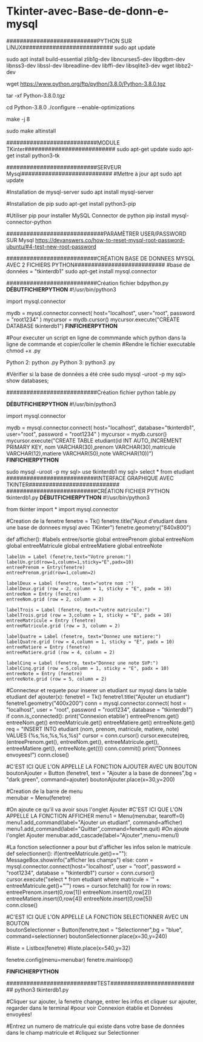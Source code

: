 # Tkinter-avec-Base-de-donn-e-mysql

###########################PYTHON SUR LINUX###########################
sudo apt update

sudo apt install build-essential zlib1g-dev libncurses5-dev libgdbm-dev libnss3-dev libssl-dev libreadline-dev libffi-dev libsqlite3-dev wget libbz2-dev

wget https://www.python.org/ftp/python/3.8.0/Python-3.8.0.tgz

tar -xf Python-3.8.0.tgz

cd Python-3.8.0
./configure --enable-optimizations

make -j 8

sudo make altinstall

###########################MODULE TKinter###########################
sudo apt-get update
sudo apt-get install python3-tk

###########################SERVEUR Mysql###########################
#Mettre à jour apt
sudo apt update

#Installation de mysql-server
sudo apt install mysql-server

#Installation de pip
sudo apt-get install python3-pip

#Utiliser pip pour installer MySQL Connector de python
pip install mysql-connector-python

#############################PARAMÈTRER USER/PASSWORD SUR Mysql
https://devanswers.co/how-to-reset-mysql-root-password-ubuntu/#4-test-new-root-password

###########################CRÉATION BASE DE DONNEES MYSQL AVEC 2 FICHIERS PYTHON###########################
#base de données = "tkinterdb1"
sudo apt-get install mysql.connector

###########################Création fichier bdpython.py
**DÉBUTFICHIERPYTHON**
#!/usr/bin/python3

import mysql.connector

mydb = mysql.connector.connect(
host="localhost",
user="root",
password = "root1234"
)
mycursor = mydb.cursor()
mycursor.execute("CREATE DATABASE tkinterdb1")
**FINFICHIERPYTHON**

#Pour executer un script en ligne de commmande
which python dans la ligne de commande et copier/coller le chemin
#Rendre le fichier executable
chmod +x <filename>.py

Python 2: python <filename>.py
Python 3: python3 <filename>.py

#Vérifier si la base de données a été crée
sudo mysql -uroot -p
my sql> show databases;

###########################Création fichier python table.py

**DÉBUTFICHIERPYTHON**
#!/usr/bin/python3

import mysql.connector

mydb = mysql.connector.connect(
host="localhost",
database="tkinterdb1",
user="root",
password = "root1234"
)
mycursor = mydb.cursor()
mycursor.execute("CREATE TABLE etudiant(id INT AUTO_INCREMENT PRIMARY KEY, nom VARCHAR(30),prenom VARCHAR(30),matricule VARCHAR(12),matiere VARCHAR(50),note VARCHAR(10))")
**FINFICHIERPYTHON**

sudo mysql -uroot -p
my sql> use tkinterdb1
my sql> select * from etudiant
###########################INTERFACE GRAPHIQUE AVEC TKINTER###########################
###########################CRÉATION FICHIER PYTHON tkinterdb1.py
**DÉBUTFICHIERPYTHON**
#!/usr/bin/python3

from tkinter import *
import mysql.connector
 
#Creation de la fenetre
fenetre = Tk()
fenetre.title("Ajout d'etudiant dans une base de donnees mysql avec TKinter")
fenetre.geometry("840x800")

def afficher():
    #labels entree/sortie
    global entreePrenom
    global entreeNom
    global entreeMatricule
    global entreeMatiere
    global entreeNote
    
    labelUn = Label (fenetre,text="Votre prenom:")
    labelUn.grid(row=1,column=1,sticky="E",padx=10)
    entreePrenom = Entry(fenetre)
    entreePrenom.grid(row=1,column=2)

    labelDeux = Label (fenetre, text="votre nom :")
    labelDeux.grid (row = 2, column = 1, sticky = "E", padx = 10)
    entreeNom = Entry (fenetre)
    entreeNom.grid (row = 2, column = 2)
    
    labelTrois = Label (fenetre, text="votre matricule:")
    labelTrois.grid (row = 3,column = 1, sticky = "E", padx = 10)
    entreeMatricule = Entry (fenetre)
    entreeMatricule.grid (row = 3, column = 2)
    
    labelQuatre = Label (fenetre, text="Donnez une matiere:")
    labelQuatre.grid (row = 4,column = 1, sticky = "E", padx = 10)
    entreeMatiere = Entry (fenetre)
    entreeMatiere.grid (row = 4, column = 2)
    
    labelCinq = Label (fenetre, text="Donnez une note SVP:")
    labelCinq.grid (row = 5,column = 1, sticky = "E", padx = 10)
    entreeNote = Entry (fenetre)
    entreeNote.grid (row = 5, column = 2)
    
#Connecteur et requete pour inserer un etudiant sur mysql dans la table etudiant
def ajouter(x):
    fenetre1 = Tk()
    fenetre1.title("Ajouter un etudiant")
    fenetre1.geometry("400x200")
    conn = mysql.connector.connect(
    host = "localhost",
    user = "root",
    password = "root1234",
    database = "tkinterdb1")
    if conn.is_connected():
   	 print('Connexion etablie')
   	 entreePrenom.get()
   	 entreeNom.get()
   	 entreeMatricule.get()
   	 entreeMatiere.get()
   	 entreeNote.get()
   	 req = "INSERT INTO etudiant (nom, prenom, matricule, matiere, note) VALUES (%s,%s,%s,%s,%s)"
   	 cursor = conn.cursor()
   	 cursor.execute(req,(entreePrenom.get(), entreeNom.get(), entreeMatricule.get(), entreeMatiere.get(), entreeNote.get()))
   	 conn.commit()
   	 print("Donnees envoyees!")
    conn.close()

#C'EST ICI QUE L'ON APPELLE LA FONCTION AJOUTER AVEC UN BOUTON
boutonAjouter = Button (fenetre1, text = "Ajouter a la base de donnees",bg = "dark green", command=ajouter)
boutonAjouter.place(x=30,y=200)

#Creation de la barre de menu    
menubar = Menu(fenetre)

#On ajoute ce qu'il va avoir sous l'onglet Ajouter
#C'EST ICI QUE L'ON APPELLE LA FONCTION AFFICHER
menu1 = Menu(menubar, tearoff=0)
menu1.add_command(label="Ajouter un etudiant", command=afficher)
menu1.add_command(label="Quitter",command=fenetre.quit)
#On ajoute l'onglet Ajouter
menubar.add_cascade(label="Ajouter",menu=menu1)

#La fonction selectionner a pour but d'afficher les infos selon le matricule
def selectionner():
    if(entreeMatricule.get()==""):
   	 MessageBox.showinfo("afficher les champs")
    else:
   	 conn = mysql.connector.connect(host="localhost", user = "root",
    password = "root1234",
    database = "tkinterdb1")
   	 cursor = conn.cursor()
   	 cursor.execute("select * from etudiant where matricule = '" + entreeMatricule.get()+"'")
   	 rows = cursor.fetchall()
   	 for row in rows:
   		 entreePrenom.insert(0,row[1])
   		 entreeNom.insert(0,row[2])
   		 entreeMatiere.insert(0,row[4])
   		 entreeNote.insert(0,row[5])    
   	 conn.close()
  
#C'EST ICI QUE L'ON APPELLE LA FONCTION SELECTIONNER AVEC UN BOUTON  
boutonSelectionner = Button(fenetre,text = "Selectionner",bg = "blue", command=selectionner)
boutonSelectionner.place(x=30,y=240)


#liste = Listbox(fenetre)
#liste.place(x=540,y=32)    

fenetre.config(menu=menubar)
fenetre.mainloop()

**FINFICHIERPYTHON**

###########################TEST###########################
python3 tkinterdb1.py

#Cliquer sur ajouter, la fenetre change, entrer les infos et cliquer sur ajouter, regarder dans le terminal
#pour voir Connexion établie et Données envoyées!

#Entrez un numero de matricule qui existe dans votre base de données dans le champ matricule et
#cliquez sur Selectionner 
